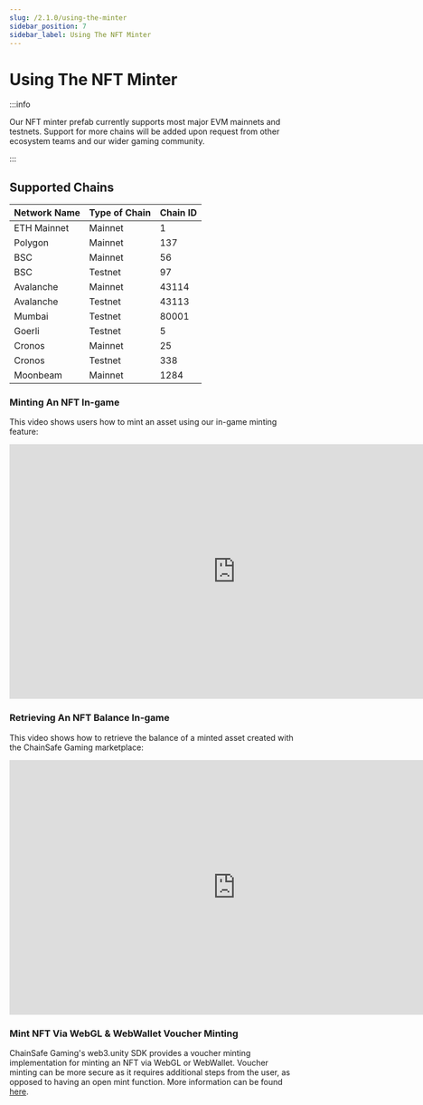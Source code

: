 ```yaml
---
slug: /2.1.0/using-the-minter
sidebar_position: 7
sidebar_label: Using The NFT Minter
---
```


# Using The NFT Minter

:::info


  Our NFT minter prefab currently supports most major EVM mainnets and testnets. Support for more chains will be added upon request from other ecosystem teams and our wider gaming community.

:::

## Supported Chains&#x20;

| Network Name | Type of Chain | Chain ID |
| ------------ | ------------- | -------- |
| ETH Mainnet  | Mainnet       | 1        |
| Polygon      | Mainnet       | 137      |
| BSC          | Mainnet       | 56       |
| BSC          | Testnet       | 97       |
| Avalanche    | Mainnet       | 43114    |
| Avalanche    | Testnet       | 43113    |
| Mumbai       | Testnet       | 80001    |
| Goerli       | Testnet       | 5        |
| Cronos       | Mainnet       | 25       |
| Cronos       | Testnet       | 338      |
| Moonbeam     | Mainnet       | 1284     |


### Minting An NFT In-game

This video shows users how to mint an asset using our in-game minting feature:

<iframe width="800" height="450" src="https://www.youtube-nocookie.com/embed/GsaNTvxE1I0" title="YouTube video player" frameborder="0" allow="accelerometer; autoplay; clipboard-write; encrypted-media; gyroscope; picture-in-picture" allowfullscreen></iframe>

### Retrieving An NFT Balance In-game

This video shows how to retrieve the balance of a minted asset created with the ChainSafe Gaming marketplace:

<iframe width="800" height="450" src="https://www.youtube-nocookie.com/embed/as_zbMAZvTU" title="YouTube video player" frameborder="0" allow="accelerometer; autoplay; clipboard-write; encrypted-media; gyroscope; picture-in-picture" allowfullscreen></iframe>


### Mint NFT Via WebGL & WebWallet Voucher Minting

ChainSafe Gaming's web3.unity SDK provides a voucher minting implementation for minting an NFT via WebGL or WebWallet. Voucher minting can be more secure as it requires additional steps from the user, as opposed to having an open mint function. More information can be found [here](https://docs.gaming.chainsafe.io/current/minting-with-voucher).
